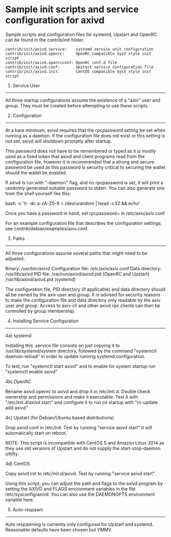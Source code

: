 Sample init scripts and service configuration for axivd
==========================================================

Sample scripts and configuration files for systemd, Upstart and OpenRC
can be found in the contrib/init folder.

    contrib/init/axivd.service:    systemd service unit configuration
    contrib/init/axivd.openrc:     OpenRC compatible SysV style init script
    contrib/init/axivd.openrcconf: OpenRC conf.d file
    contrib/init/axivd.conf:       Upstart service configuration file
    contrib/init/axivd.init:       CentOS compatible SysV style init script

1. Service User
---------------------------------

All three startup configurations assume the existence of a "axiv" user
and group.  They must be created before attempting to use these scripts.

2. Configuration
---------------------------------

At a bare minimum, axivd requires that the rpcpassword setting be set
when running as a daemon.  If the configuration file does not exist or this
setting is not set, axivd will shutdown promptly after startup.

This password does not have to be remembered or typed as it is mostly used
as a fixed token that axivd and client programs read from the configuration
file, however it is recommended that a strong and secure password be used
as this password is security critical to securing the wallet should the
wallet be enabled.

If axivd is run with "-daemon" flag, and no rpcpassword is set, it will
print a randomly generated suitable password to stderr.  You can also
generate one from the shell yourself like this:

bash -c 'tr -dc a-zA-Z0-9 < /dev/urandom | head -c32 && echo'

Once you have a password in hand, set rpcpassword= in /etc/axiv/axiv.conf

For an example configuration file that describes the configuration settings,
see contrib/debian/examples/axiv.conf.

3. Paths
---------------------------------

All three configurations assume several paths that might need to be adjusted.

Binary:              /usr/bin/axivd
Configuration file:  /etc/axiv/axiv.conf
Data directory:      /var/lib/axivd
PID file:            /var/run/axivd/axivd.pid (OpenRC and Upstart)
                     /var/lib/axivd/axivd.pid (systemd)

The configuration file, PID directory (if applicable) and data directory
should all be owned by the axiv user and group.  It is advised for security
reasons to make the configuration file and data directory only readable by the
axiv user and group.  Access to axiv-cli and other axivd rpc clients
can then be controlled by group membership.

4. Installing Service Configuration
-----------------------------------

4a) systemd

Installing this .service file consists on just copying it to
/usr/lib/systemd/system directory, followed by the command
"systemctl daemon-reload" in order to update running systemd configuration.

To test, run "systemctl start axivd" and to enable for system startup run
"systemctl enable axivd"

4b) OpenRC

Rename axivd.openrc to axivd and drop it in /etc/init.d.  Double
check ownership and permissions and make it executable.  Test it with
"/etc/init.d/axivd start" and configure it to run on startup with
"rc-update add axivd"

4c) Upstart (for Debian/Ubuntu based distributions)

Drop axivd.conf in /etc/init.  Test by running "service axivd start"
it will automatically start on reboot.

NOTE: This script is incompatible with CentOS 5 and Amazon Linux 2014 as they
use old versions of Upstart and do not supply the start-stop-daemon uitility.

4d) CentOS

Copy axivd.init to /etc/init.d/axivd. Test by running "service axivd start".

Using this script, you can adjust the path and flags to the axivd program by
setting the AXIVD and FLAGS environment variables in the file
/etc/sysconfig/axivd. You can also use the DAEMONOPTS environment variable here.

5. Auto-respawn
-----------------------------------

Auto respawning is currently only configured for Upstart and systemd.
Reasonable defaults have been chosen but YMMV.
